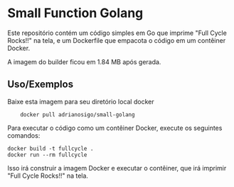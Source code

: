 
# Small Function Golang 

Este repositório contém um código simples em Go que imprime "Full Cycle Rocks!!" na tela, e um Dockerfile que empacota o código em um contêiner Docker.

A imagem do builder ficou em 1.84 MB após gerada.

## Uso/Exemplos

Baixe esta imagem para seu diretório local docker 

```prompt
    docker pull adrianosigo/small-golang
```

Para executar o código como um contêiner Docker, execute os seguintes comandos:

```prompt
docker build -t fullcycle .
docker run --rm fullcycle

```

Isso irá construir a imagem Docker e executar o contêiner, que irá imprimir "Full Cycle Rocks!!" na tela.
